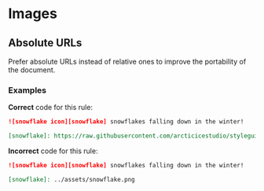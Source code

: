 # Images

## Absolute URLs

Prefer absolute URLs instead of relative ones to improve the portability of the document.

### Examples

**Correct** code for this rule:

```markdown
![snowflake icon][snowflake] snowflakes falling down in the winter!

[snowflake]: https://raw.githubusercontent.com/arcticicestudio/styleguide-markdown/develop/src/assets/snowflake.png
```

**Incorrect** code for this rule:

```markdown
![snowflake icon][snowflake] snowflakes falling down in the winter!

[snowflake]: ../assets/snowflake.png
```
